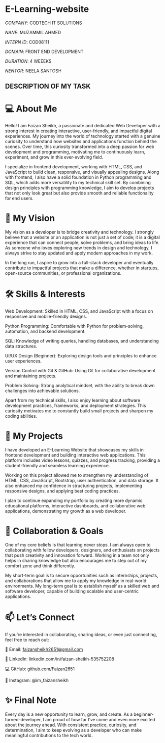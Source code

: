 # E-Learning-website

*COMPANY*: CODTECH IT SOLUTIONS

*NANE*: MUZAMMIL AHMED

*INTERN ID*: COD08111

*DOMAIN*: FRONT END DEVELOPMENT

*DURATION*: 4 WEEEKS

*NENTOR*: NEELA SANTOSH

## DESCRIPTION OF MY TASK

# 💻 About Me

Hello! I am Faizan Sheikh, a passionate and dedicated Web Developer with a strong interest in creating interactive, user-friendly, and impactful digital experiences. My journey into the world of technology started with a genuine curiosity to understand how websites and applications function behind the scenes. Over time, this curiosity transformed into a deep passion for web development and programming, motivating me to continuously learn, experiment, and grow in this ever-evolving field.

I specialize in frontend development, working with HTML, CSS, and JavaScript to build clean, responsive, and visually appealing designs. Along with frontend, I also have a solid foundation in Python programming and SQL, which adds more versatility to my technical skill set. By combining design principles with programming knowledge, I aim to develop projects that not only look great but also provide smooth and reliable functionality for end users.

# 🌟 My Vision

My vision as a developer is to bridge creativity and technology. I strongly believe that a website or an application is not just a set of code; it is a digital experience that can connect people, solve problems, and bring ideas to life. As someone who loves exploring new trends in design and technology, I always strive to stay updated and apply modern approaches in my work.

In the long run, I aspire to grow into a full-stack developer and eventually contribute to impactful projects that make a difference, whether in startups, open-source communities, or professional organizations.

# 🛠️ Skills & Interests

Web Development: Skilled in HTML, CSS, and JavaScript with a focus on responsive and mobile-friendly designs.

Python Programming: Comfortable with Python for problem-solving, automation, and backend development.

SQL: Knowledge of writing queries, handling databases, and understanding data structures.

UI/UX Design (Beginner): Exploring design tools and principles to enhance user experiences.

Version Control with Git & GitHub: Using Git for collaborative development and maintaining projects.

Problem Solving: Strong analytical mindset, with the ability to break down challenges into achievable solutions.

Apart from my technical skills, I also enjoy learning about software development practices, frameworks, and deployment strategies. This curiosity motivates me to constantly build small projects and sharpen my coding abilities.

# 🚀 My Projects

I have developed an E-Learning Website that showcases my skills in frontend development and building interactive web applications. This platform includes video lessons, quizzes, and progress tracking, providing a student-friendly and seamless learning experience.

Working on this project allowed me to strengthen my understanding of HTML, CSS, JavaScript, Bootstrap, user authentication, and data storage. It also enhanced my confidence in structuring projects, implementing responsive designs, and applying best coding practices.

I plan to continue expanding my portfolio by creating more dynamic educational platforms, interactive dashboards, and collaborative web applications, demonstrating my growth as a web developer.

# 🤝 Collaboration & Goals

One of my core beliefs is that learning never stops. I am always open to collaborating with fellow developers, designers, and enthusiasts on projects that push creativity and innovation forward. Working in a team not only helps in sharing knowledge but also encourages me to step out of my comfort zone and think differently.

My short-term goal is to secure opportunities such as internships, projects, and collaborations that allow me to apply my knowledge in real-world environments. My long-term goal is to establish myself as a skilled web and software developer, capable of building scalable and user-centric applications.


# 📫 Let’s Connect

If you’re interested in collaborating, sharing ideas, or even just connecting, feel free to reach out:

📧 Email: faizansheikh2651@gmail.com

🔗 LinkedIn: linkedin.com/in/faizan-sheikh-535752208

💻 GitHub: github.com/Faizan2651

📱 Instagram: @im_faizansheikh

# ✨ Final Note

Every day is a new opportunity to learn, grow, and create. As a beginner-turned-developer, I am proud of how far I’ve come and even more excited about the journey ahead. With consistent practice, curiosity, and determination, I aim to keep evolving as a developer who can make meaningful contributions to the tech world.
